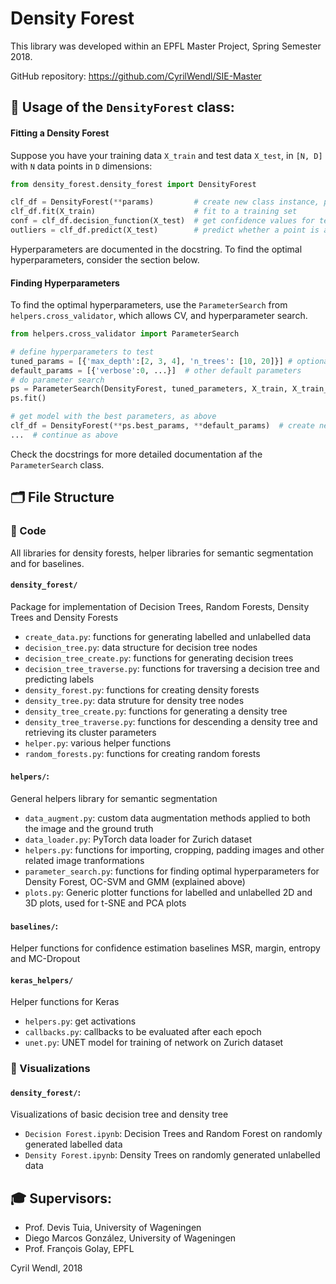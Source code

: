 # Density Forest 
This library was developed within an EPFL Master Project, Spring Semester 2018.

GitHub repository: https://github.com/CyrilWendl/SIE-Master
 

## 📖 Usage of the `DensityForest` class:
#### Fitting a Density Forest
Suppose you have your training data `X_train` and test data `X_test`, in `[N, D]` with `N` data points in `D` dimensions:

```python
from density_forest.density_forest import DensityForest

clf_df = DensityForest(**params)         # create new class instance, put hyperparameters here
clf_df.fit(X_train)                      # fit to a training set
conf = clf_df.decision_function(X_test)  # get confidence values for test set
outliers = clf_df.predict(X_test)        # predict whether a point is an outlier (-1 for outliers 1, for inliers)
```

Hyperparameters are documented in the docstring. To find the optimal hyperparameters, consider the section below.

#### Finding Hyperparameters
To find the optimal hyperparameters, use the `ParameterSearch` from `helpers.cross_validator`, which allows CV, and hyperparameter search.

```python
from helpers.cross_validator import ParameterSearch

# define hyperparameters to test
tuned_params = [{'max_depth':[2, 3, 4], 'n_trees': [10, 20]}] # optionally add non-default arguments as single-element arrays
default_params = [{'verbose':0, ...}]  # other default parameters 
# do parameter search
ps = ParameterSearch(DensityForest, tuned_parameters, X_train, X_train_all, y_true_tr, f_scorer, n_iter=2, verbosity=0, n_jobs=1, default_params=default_params)
ps.fit()

# get model with the best parameters, as above
clf_df = DensityForest(**ps.best_params, **default_params)  # create new class instance with best hyperparameters
...  # continue as above
```
Check the docstrings for more detailed documentation af the `ParameterSearch` class.


## 🗂 File Structure

### 👾 Code
All libraries for density forests, helper libraries for semantic segmentation and for baselines. 
#### `density_forest/`
Package for implementation of Decision Trees, Random Forests, Density Trees and Density Forests
- `create_data.py`: functions for generating labelled and unlabelled data
- `decision_tree.py`: data structure for decision tree nodes
- `decision_tree_create.py`: functions for generating decision trees
- `decision_tree_traverse.py`: functions for traversing a decision tree and predicting labels
- `density_forest.py`: functions for creating density forests
- `density_tree.py`: data struture for density tree nodes
- `density_tree_create.py`: functions for generating a density tree
- `density_tree_traverse.py`: functions for descending a density tree and retrieving its cluster parameters
- `helper.py`: various helper functions
- `random_forests.py`: functions for creating random forests

#### `helpers/`: 
General helpers library for semantic segmentation
- `data_augment.py`: custom data augmentation methods applied to both the image and the ground truth
- `data_loader.py`: PyTorch data loader for Zurich dataset
- `helpers.py`: functions for importing, cropping, padding images and other related image tranformations
- `parameter_search.py`: functions for finding optimal hyperparameters for Density Forest, OC-SVM and GMM (explained above)
- `plots.py`:  Generic plotter functions for labelled and unlabelled 2D and 3D plots, used for t-SNE and PCA plots

#### `baselines/`:
Helper functions for confidence estimation baselines MSR, margin, entropy and MC-Dropout

#### `keras_helpers/`
Helper functions for Keras
- `helpers.py`: get activations
- `callbacks.py`: callbacks to be evaluated after each epoch
- `unet.py`: UNET model for training of network on Zurich dataset

### 🗾 Visualizations
#### `density_forest/`: 
Visualizations of basic decision tree and density tree
- `Decision Forest.ipynb`: Decision Trees and Random Forest on randomly generated labelled data
- `Density Forest.ipynb`: Density Trees on randomly generated unlabelled data

## 🎓 Supervisors:
- Prof. Devis Tuia, University of Wageningen
- Diego Marcos González, University of Wageningen
- Prof. François Golay, EPFL

Cyril Wendl, 2018

